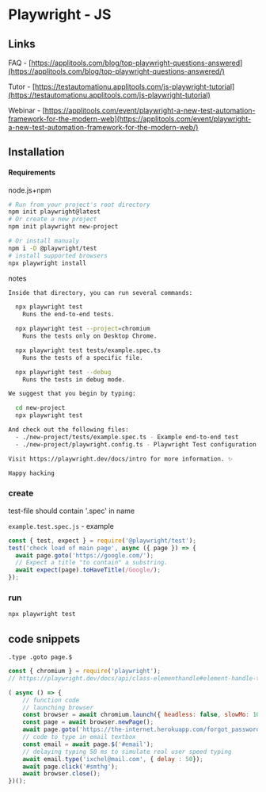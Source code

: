 # Playwright - JS

## Links

FAQ - [https://applitools.com/blog/top-playwright-questions-answered](https://applitools.com/blog/top-playwright-questions-answered/)

Tutor - [https://testautomationu.applitools.com/js-playwright-tutorial](https://testautomationu.applitools.com/js-playwright-tutorial)

Webinar - [https://applitools.com/event/playwright-a-new-test-automation-framework-for-the-modern-web](https://applitools.com/event/playwright-a-new-test-automation-framework-for-the-modern-web/)

## Installation

#### Requirements&#x20;

node.js+npm

```bash
# Run from your project's root directory
npm init playwright@latest
# Or create a new project
npm init playwright new-project

# Or install manualy 
npm i -D @playwright/test
# install supported browsers
npx playwright install
```

notes

```bash
Inside that directory, you can run several commands:

  npx playwright test
    Runs the end-to-end tests.

  npx playwright test --project=chromium
    Runs the tests only on Desktop Chrome.

  npx playwright test tests/example.spec.ts
    Runs the tests of a specific file.

  npx playwright test --debug
    Runs the tests in debug mode.

We suggest that you begin by typing:

  cd new-project
  npx playwright test

And check out the following files:
  - ./new-project/tests/example.spec.ts - Example end-to-end test
  - ./new-project/playwright.config.ts - Playwright Test configuration

Visit https://playwright.dev/docs/intro for more information. ✨

Happy hacking
```

### create

test-file should contain '.spec' in name

`example.test.spec.js` - example

```javascript
const { test, expect } = require('@playwright/test');
test('check load of main page', async ({ page }) => {
  await page.goto('https://google.com/');
  // Expect a title "to contain" a substring.
  await expect(page).toHaveTitle(/Google/);
});
```

### run

```bash
npx playwright test
```

## code snippets

`.type .goto page.$`

```javascript
const { chromium } = require('playwright');
// https://playwright.dev/docs/api/class-elementhandle#element-handle-type

( async () => {
    // function code
    // launching browser
    const browser = await chromium.launch({ headless: false, slowMo: 100});
    const page = await browser.newPage();
    await page.goto('https://the-internet.herokuapp.com/forgot_password');
    // code to type in email textbox
    const email = await page.$('#email');
    // delaying typing 50 ms to simulate real user speed typing
    await email.type('ixchel@mail.com', { delay : 50});
    await page.click('#smthg');
    await browser.close();
})();
```
